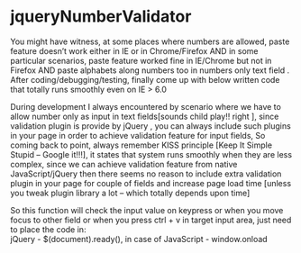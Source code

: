 # jqueryNumberValidator
You might have witness, at some places where numbers are allowed, paste feature doesn’t work either in IE or in Chrome/Firefox AND in some particular scenarios, paste feature worked fine in IE/Chrome but not in Firefox AND paste alphabets along numbers too in numbers only text field . After coding/debugging/testing, finally come up with below written code that totally runs smoothly even on IE > 6.0 

During development I always encountered by scenario where we have to allow number only as input in text fields[sounds child play!! right ], since validation plugin is provide by jQuery , you can always include such plugins in your page in order to achieve validation feature for input fields, So coming back to point, always remember KISS principle [Keep It Simple Stupid – Google it!!!], it states that system runs smoothly when they are less complex, since we can achieve validation feature from native JavaScript/jQuery then there seems no reason to include extra validation plugin in your page for couple of fields and increase page load time [unless you tweak plugin library a lot – which totally depends upon time]

So this function will check the input value on keypress or when you move focus to other field or when you press ctrl + v in target input area,  just need to place the code in:  
jQuery - $(document).ready(), in case of JavaScript -  window.onload 
